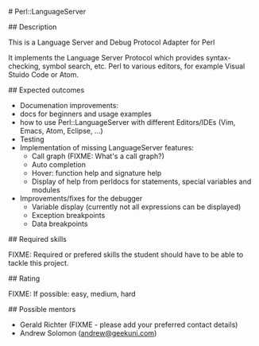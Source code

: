 # Perl::LanguageServer

## Description

This is a Language Server and Debug Protocol Adapter for Perl

It implements the Language Server Protocol which provides
syntax-checking, symbol search, etc. Perl to various editors, for
example Visual Stuido Code or Atom.

## Expected outcomes

* Documenation improvements:
 * docs for beginners and usage examples
 * how to use Perl::LanguageServer with different Editors/IDEs (Vim, Emacs, Atom, Eclipse, ...)
* Testing
* Implementation of missing LanguageServer features:
  * Call graph (FIXME: What's a call graph?)
  * Auto completion
  * Hover: function help and signature help
  * Display of help from perldocs for statements, special variables and modules
* Improvements/fixes for the debugger
  * Variable display (currently not all expressions can be displayed)
  * Exception breakpoints
  * Data breakpoints

## Required skills

FIXME: Required or prefered skills the student should have to be able to tackle this project.

## Rating

FIXME: If possible: easy, medium, hard

## Possible mentors

* Gerald Richter (FIXME - please add your preferred contact details)
* Andrew Solomon (andrew@geekuni.com)
